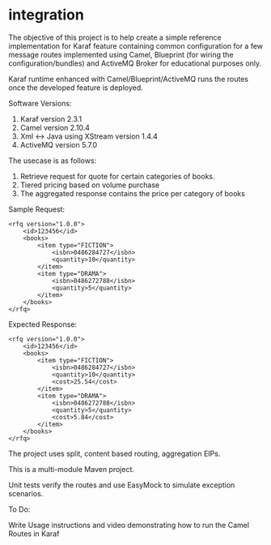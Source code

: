 integration
===========

The objective of this project is to help create a simple reference implementation for Karaf feature containing common configuration for a few message routes implemented using Camel, Blueprint (for wiring the configuration/bundles) and ActiveMQ Broker for educational purposes only. 

Karaf runtime enhanced with Camel/Blueprint/ActiveMQ runs the routes once the developed feature is deployed. 

Software Versions:
1. Karaf version 2.3.1
2. Camel version 2.10.4
3. Xml <-> Java using XStream version 1.4.4
4. ActiveMQ version 5.7.0

The usecase is as follows:

1. Retrieve request for quote for certain categories of books.
2. Tiered pricing based on volume purchase
3. The aggregated response contains the price per category of books

Sample Request:
```
<rfq version="1.0.0">
	<id>123456</id>
	<books>
		<item type="FICTION">
			<isbn>0486284727</isbn>
			<quantity>10</quantity>
		</item>
		<item type="DRAMA">
			<isbn>0486272788</isbn>
			<quantity>5</quantity>
		</item>
	</books>
</rfq>

```

Expected Response:

```
<rfq version="1.0.0">
	<id>123456</id>
	<books>
		<item type="FICTION">
			<isbn>0486284727</isbn>
			<quantity>10</quantity>
			<cost>25.54</cost>
		</item>
		<item type="DRAMA">
			<isbn>0486272788</isbn>
			<quantity>5</quantity>
			<cost>5.84</cost>
		</item>
	</books>
</rfq>
```
The project uses split, content based routing, aggregation EIPs.

This is a multi-module Maven project. 

Unit tests verify the routes and use EasyMock to simulate exception scenarios. 

To Do:

Write Usage instructions and video demonstrating how to run the Camel Routes in Karaf 
